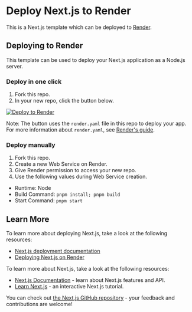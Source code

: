 # Deploy Next.js to Render

This is a Next.js template which can be deployed to [Render](https://render.com).

## Deploying to Render

This template can be used to deploy your Next.js application as a Node.js server.

### Deploy in one click

1. Fork this repo.
1. In your new repo, click the button below.

[![Deploy to Render](https://render.com/images/deploy-to-render-button.svg)](https://render.com/deploy)

Note: The button uses the `render.yaml` file in this repo to deploy your app. For more information about `render.yaml`, see [Render's guide](https://docs.render.com/infrastructure-as-code).

### Deploy manually

1. Fork this repo.
1. Create a new Web Service on Render.
1. Give Render permission to access your new repo.
1. Use the following values during Web Service creation.

- Runtime: Node
- Build Command: `pnpm install; pnpm build`
- Start Command: `pnpm start`

## Learn More
To learn more about deploying Next.js, take a look at the following resources:

- [Next.js deployment documentation](https://nextjs.org/docs/app/building-your-application/deploying#self-hosting)
- [Deploying Next.js on Render](https://docs.render.com/deploy-nextjs-app)

To learn more about Next.js, take a look at the following resources:

- [Next.js Documentation](https://nextjs.org/docs) - learn about Next.js features and API.
- [Learn Next.js](https://nextjs.org/learn) - an interactive Next.js tutorial.

You can check out [the Next.js GitHub repository](https://github.com/vercel/next.js) - your feedback and contributions are welcome!
